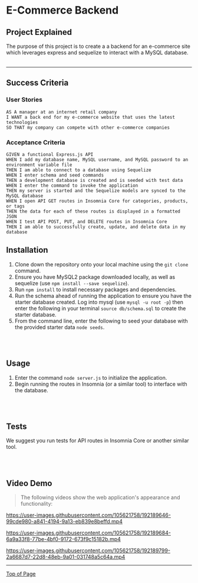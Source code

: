 # E-Commerce Backend

## Project Explained
The purpose of this project is to create a a backend for an e-commerce site which leverages express and sequelize to interact with a MySQL database.
<br></br>

---

## Success Criteria

### User Stories
```
AS A manager at an internet retail company
I WANT a back end for my e-commerce website that uses the latest technologies
SO THAT my company can compete with other e-commerce companies
```
### Acceptance Criteria
```
GIVEN a functional Express.js API
WHEN I add my database name, MySQL username, and MySQL password to an environment variable file
THEN I am able to connect to a database using Sequelize
WHEN I enter schema and seed commands
THEN a development database is created and is seeded with test data
WHEN I enter the command to invoke the application
THEN my server is started and the Sequelize models are synced to the MySQL database
WHEN I open API GET routes in Insomnia Core for categories, products, or tags
THEN the data for each of these routes is displayed in a formatted JSON
WHEN I test API POST, PUT, and DELETE routes in Insomnia Core
THEN I am able to successfully create, update, and delete data in my database

```

## Installation

1. Clone down the repository onto your local machine using the `git clone` command.
2. Ensure you have MySQL2 package downloaded locally, as well as sequelize (use `npm install --save sequelize`).
3. Run `npm install` to install necessary packages and dependencies.
4. Run the schema ahead of running the application to ensure you have the starter database created. Log into mysql (use `mysql -u root -p`) then enter the following in your terminal `source db/schema.sql` to create the starter database.
5. From the command line, enter the following to seed your database with the provided starter data `node seeds`.

<br></br>

## Usage
1. Enter the command `node server.js` to initialize the application.
2. Begin running the routes in Insomnia (or a similar tool) to interface with the database.

<br></br>

## Tests
We suggest you run tests for API routes in Insomnia Core or another similar tool.

<br></br>
## Video Demo
> The following videos show the web application's appearance and functionality:

https://user-images.githubusercontent.com/105621758/192189646-99cde980-a841-4194-9a13-eb839e8beffd.mp4

https://user-images.githubusercontent.com/105621758/192189684-6a9a33f8-77be-4bf0-9172-673f9c15182b.mp4

https://user-images.githubusercontent.com/105621758/192189799-2a6687d7-22d8-48eb-9a01-031748a5c64a.mp4

---

[Top of Page](#e-commerce-backend)
